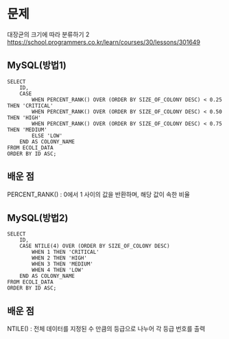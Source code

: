 # 문제
대장균의 크기에 따라 분류하기 2
<https://school.programmers.co.kr/learn/courses/30/lessons/301649>


## MySQL(방법1)
```
SELECT 
    ID,
    CASE
        WHEN PERCENT_RANK() OVER (ORDER BY SIZE_OF_COLONY DESC) < 0.25 THEN 'CRITICAL'
        WHEN PERCENT_RANK() OVER (ORDER BY SIZE_OF_COLONY DESC) < 0.50 THEN 'HIGH'
        WHEN PERCENT_RANK() OVER (ORDER BY SIZE_OF_COLONY DESC) < 0.75 THEN 'MEDIUM'
        ELSE 'LOW'
    END AS COLONY_NAME
FROM ECOLI_DATA
ORDER BY ID ASC;
```


## 배운 점
PERCENT_RANK() : 0에서 1 사이의 값을 반환하며, 해당 값이 속한 비율


## MySQL(방법2)
```
SELECT 
    ID,
    CASE NTILE(4) OVER (ORDER BY SIZE_OF_COLONY DESC)
        WHEN 1 THEN 'CRITICAL'
        WHEN 2 THEN 'HIGH'
        WHEN 3 THEN 'MEDIUM'
        WHEN 4 THEN 'LOW'
    END AS COLONY_NAME
FROM ECOLI_DATA
ORDER BY ID ASC;
```


## 배운 점
NTILE() : 전체 데이터를 지정된 수 만큼의 등급으로 나누어 각 등급 번호를 출력